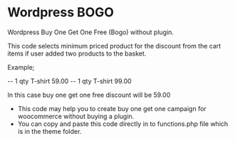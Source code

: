 # Wordpress BOGO
Wordpress Buy One Get One Free (Bogo) without plugin.

This code selects minimum priced product for the discount from the cart items if user added two products to the basket.

Example;

-- 1 qty T-shirt 59.00
-- 1 qty T-shirt 99.00

In this case buy one get one free discount will be 59.00 

* This code may help you to create buy one get one campaign for woocommerce without buying a plugin.
* You can copy and paste this code directly in to functions.php file which is in the theme folder.